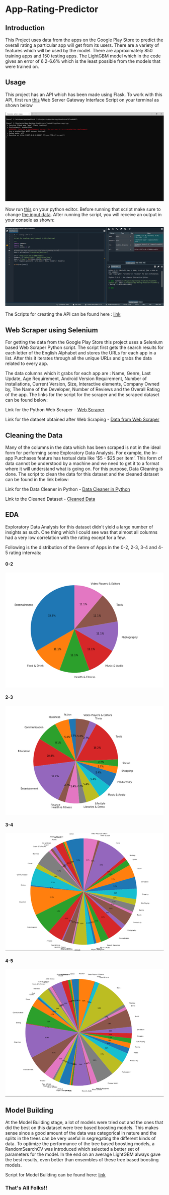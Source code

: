 # App-Rating-Predictor

## Introduction
This Project uses data from the apps on the Google Play Store to predict the overall rating a particular app will get from its users. There are a variety of features which will be used by the model. There are approximately 850 training apps and 150 testing apps. The LightGBM model which in the code gives an error of 6.2-6.6% which is the least possible from the models that were trained on.

## Usage
This project has an API which has been made using Flask. To work with this API, first run [this](FlaskAPI/wsgi.py) Web Server Gateway Interface Script on your terminal as shown below

![Creating Server](Assets/Server.png)

Now run [this](FlaskAPI/request.py) on your python editor. Before running that script make sure to change [the input data](FlaskAPI/transformed_data.csv). After running the script, you will receive an output in your console as shown:

![img](Assets/Request.png)

The Scripts for creating the API can be found here : [link](FlaskAPI/)
## Web Scraper using Selenium
For getting the data from the Google Play Store this project uses a Selenium based Web Scraper Python script. The script first gets the search results for each letter of the English Alphabet and stores the URLs for each app in a list. After this it iterates through all the unique URLs and grabs the data related to every app.

The data columns which it grabs for each app are : Name, Genre, Last Update, Age Requirement, Android Version Requirement, Number of installations, Current Version, Size, Interactive elements, Company Owned by, The Name of the Developer, Number of Reviews and the Overall Rating of the app. 
The links for the script for the scraper and the scraped dataset can be found below:

Link for the Python Web Scraper - [Web Scraper](Scraper/play_store_scraper.py) 

Link for the dataset obtained after Web Scraping - [Data from Web Scraper](Data-Cleaning/play_store_data.csv)

## Cleaning the Data
Many of the columns in the data which has been scraped is not in the ideal form for performing some Exploratory Data Analysis. For example, the In-app Purchases feature has textual data like '$5 - $25 per item'. This form of data cannot be understood by a machine and we need to get it to a format where it will understand what is going on. For this purpose, Data Cleaning is done. The script to clean the data for this dataset and the cleaned dataset can be found in the link below:

Link for the Data Cleaner in Python - [Data Cleaner in Python](Data-Cleaning/cleaner.py)

Link to the Cleaned Dataset - [Cleaned Data](Cleaned_data.csv)

## EDA
Exploratory Data Analysis for this dataset didn't yield a large number of insights as such. One thing which I could see was that almost all columns had a very low correlation with the rating except for a few.

Following is the distribution of the Genre of Apps in the 0-2, 2-3, 3-4 and 4-5 rating intervals:

#### 0-2

![img1](Assets/R2_Genre.png)

#### 2-3

![img2](Assets/R3_Genre.png)

#### 3-4

![img3](Assets/R4_Genre.png)

#### 4-5

![img4](Assets/R5_Genre.png)

## Model Building
At the Model Building stage, a lot of models were tried out and the ones that did the best on this dataset were tree based boosting models.
This makes sense since a good amount of the data was categorical in nature and the splits in the trees can be very useful in segregating the different kinds of data.
To optimize the performance of the tree based boosting models, a RandomSearchCV was introduced which selected a better set of parameters for the model.
In the end on an average LightGBM always gave the best results, even better than ensembles of these tree based boosting models.

Script for Model Building can be found here: [link](Model/Model_Building.py)

### That's All Folks!!
